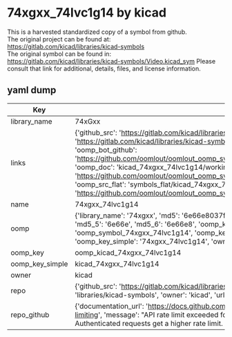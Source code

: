 # 74xgxx_74lvc1g14 by kicad  
This is a harvested standardized copy of a symbol from github.  
The original project can be found at:  
https://gitlab.com/kicad/libraries/kicad-symbols  
The original symbol can be found in:
https://gitlab.com/kicad/libraries/kicad-symbols/Video.kicad_sym
Please consult that link for additional, details, files, and license information.  
## yaml dump  
| Key | Value |  
| --- | --- |  
| library_name | 74xGxx |  
| links | {'github_src': 'https://gitlab.com/kicad/libraries/kicad-symbols/Video.kicad_sym', 'github_src_repo': 'https://gitlab.com/kicad/libraries/kicad-symbols', 'oomp_bot': 'kicad_74xgxx_74lvc1g14/working', 'oomp_bot_github': 'https://github.com/oomlout/oomlout_oomp_symbol_bot/tree/main/kicad_74xgxx_74lvc1g14/working', 'oomp_doc': 'kicad_74xgxx_74lvc1g14/working', 'oomp_doc_github': 'https://github.com/oomlout/oomlout_oomp_symbol_doc/tree/main/kicad_74xgxx_74lvc1g14/working', 'oomp_src_flat': 'symbols_flat/kicad_74xgxx_74lvc1g14/working', 'oomp_src_flat_github': 'https://github.com/oomlout/oomlout_oomp_symbol_src/tree/main/kicad_74xgxx_74lvc1g14/working'} |  
| name | 74xgxx_74lvc1g14 |  
| oomp | {'library_name': '74xgxx', 'md5': '6e66e8037ffd255b3ed75053024644cc', 'md5_10': '6e66e8037f', 'md5_5': '6e66e', 'md5_6': '6e66e8', 'oomp_key': 'oomp_74xgxx_74lvc1g14', 'oomp_key_extra': 'oomp_symbol_74xgxx_74lvc1g14', 'oomp_key_full': 'oomp_symbol_74xgxx_74lvc1g14_6e66e8', 'oomp_key_simple': '74xgxx_74lvc1g14', 'owner_name': 'kicad', 'symbol_name': '74xgxx_74lvc1g14'} |  
| oomp_key | oomp_kicad_74xgxx_74lvc1g14 |  
| oomp_key_simple | kicad_74xgxx_74lvc1g14 |  
| owner | kicad |  
| repo | {'github_src': 'https://gitlab.com/kicad/libraries/kicad-symbols/Video.kicad_sym', 'name': 'libraries/kicad-symbols', 'owner': 'kicad', 'url': 'https://gitlab.com/kicad/libraries/kicad-symbols'} |  
| repo_github | {'documentation_url': 'https://docs.github.com/rest/overview/resources-in-the-rest-api#rate-limiting', 'message': "API rate limit exceeded for 84.66.173.59. (But here's the good news: Authenticated requests get a higher rate limit. Check out the documentation for more details.)"} |  

